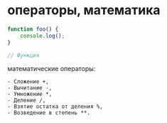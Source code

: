 # операторы, математика

```js
function foo() {
    console.log();
}

// Функция

```
математические операторы:

    - Сложение +,
    - Вычитание -,
    - Умножение *,
    - Деление /,
    - Взятие остатка от деления %,
    - Возведение в степень **.
